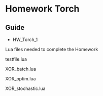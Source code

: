# Homework Torch

## Guide

* HW_Torch_1

Lua files needed to complete the Homework

testfile.lua 

XOR_batch.lua

XOR_optim.lua

XOR_stochastic.lua
